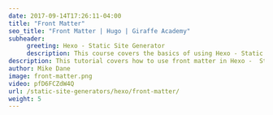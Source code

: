 ```yaml
---
date: 2017-09-14T17:26:11-04:00
title: "Front Matter"
seo_title: "Front Matter | Hugo | Giraffe Academy"
subheader:
     greeting: Hexo - Static Site Generator
     description: This course covers the basics of using Hexo - Static Site Generator. Work your way through the articles and we'll teach you everything you need to know to create a professional and scalable website or blog!
description: This tutorial covers how to use front matter in Hexo -  Static Site Generator.
author: Mike Dane
image: front-matter.png
video: pfD6FCZdW4Q
url: /static-site-generators/hexo/front-matter/
weight: 5
---
```


